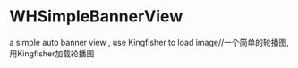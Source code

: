 # WHSimpleBannerView
a simple auto banner view , use Kingfisher to load image//一个简单的轮播图, 用Kingfisher加载轮播图
